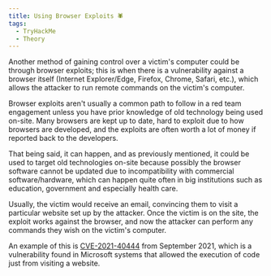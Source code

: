 ```yaml
---
title: Using Browser Exploits 🕷
tags:
  - TryHackMe
  - Theory
---
```

Another method of gaining control over a victim's computer could be through browser exploits; this is when there is a vulnerability against a browser itself (Internet Explorer/Edge, Firefox, Chrome, Safari, etc.), which allows the attacker to run remote commands on the victim's computer.  
  
Browser exploits aren't usually a common path to follow in a red team engagement unless you have prior knowledge of old technology being used on-site. Many browsers are kept up to date, hard to exploit due to how browsers are developed, and the exploits are often worth a lot of money if reported back to the developers.  
  
That being said, it can happen, and as previously mentioned, it could be used to target old technologies on-site because possibly the browser software cannot be updated due to incompatibility with commercial software/hardware, which can happen quite often in big institutions such as education, government and especially health care.  
  
Usually, the victim would receive an email, convincing them to visit a particular website set up by the attacker. Once the victim is on the site, the exploit works against the browser, and now the attacker can perform any commands they wish on the victim's computer.

An example of this is [CVE-2021-40444](https://msrc.microsoft.com/update-guide/vulnerability/CVE-2021-40444) from September 2021, which is a vulnerability found in Microsoft systems that allowed the execution of code just from visiting a website.